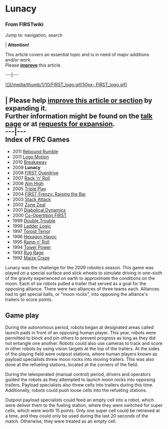 

# Lunacy

### From FIRSTwiki

Jump to: navigation, search

| **Attention!**  

This article covers an essential topic and is in need of major additions
and/or work.  
Please **[improve](http://www.firstwiki.net/index.php?title=Lunacy&action=edit
"http://www.firstwiki.net/index.php?title=Lunacy&action=edit" )** this
article.  
  
---|---  
  
[![](/media/thumb/1/10/FIRST_logo.gif/50px-
FIRST_logo.gif)](Image:FIRST_logo.gif "" )

| **Please help [improve this article or
section](http://www.firstwiki.net/index.php?title=Lunacy&action=edit
"http://www.firstwiki.net/index.php?title=Lunacy&action=edit" ) by expanding
it.**  
Further information might be found on the [talk
page](/index.php?title=Talk:Lunacy&action=edit "Talk:Lunacy" ) or at [requests
for expansion](FIRSTwiki:Requests_for_expansion "FIRSTwiki:Requests
for expansion" ).  
---|---  
Index of FRC Games  
---  
  
  * 2011 [Rebound Rumble](Rebound_Rumble "Rebound Rumble" )
  * 2011 [Logo Motion](Logo_Motion "Logo Motion" )
  * 2010 [Breakaway](Breakaway "Breakaway" )
  * 2009 **Lunacy**
  * 2008 [FIRST Overdrive](FIRST_Overdrive "FIRST Overdrive" )
  * 2007 [Rack 'n' Roll](Rack_%27n%27_Roll "Rack 'n' Roll" )
  * 2006 [Aim High](aim-high)
  * 2005 [Triple Play](triple-play)
  * 2004 [FIRST Frenzy: Raising the Bar](FIRST_Frenzy:_Raising_the_Bar "FIRST Frenzy: Raising the Bar" )
  * 2003 [Stack Attack](Stack_Attack "Stack Attack" )
  * 2002 [Zone Zeal](Zone_Zeal "Zone Zeal" )
  * 2001 [Diabolical Dynamics](Diabolical_Dynamics "Diabolical Dynamics" )
  * 2000 [Co-Opertition FIRST](Co-Opertition_FIRST "Co-Opertition FIRST" )
  * 1999 [Double Trouble](Double_Trouble "Double Trouble" )
  * 1998 [Ladder Logic](Ladder_Logic "Ladder Logic" )
  * 1997 [Toroid Terror](Toroid_Terror "Toroid Terror" )
  * 1996 [Hexagon Havoc](Hexagon_Havoc "Hexagon Havoc" )
  * 1995 [Ramp n' Roll](Ramp_n%27_Roll "Ramp n' Roll" )
  * 1994 [Tower Power](Tower_Power "Tower Power" )
  * 1993 [Rug Rage](Rug_Rage "Rug Rage" )
  * 1992 [Maize Craze](Maize_Craze "Maize Craze" )  
  
  

Lunacy was the challenge for the 2009 robotics season. This game was played on
a special surface and slick wheels to simulate driving in one-sixth of the
gravity experienced on earth to approximate the conditions on the moon. Each
of six robots pulled a trailer that served as a goal for the opposing
alliance. There were two alliances of three teams each. Alliances had to get
special balls, or "moon rocks", into opposing the alliance's trailers to score
points.


## Game play

During the autonomous period, robots began at designated areas called launch
pads in front of an opposing human player. This year, robots were permitted to
block and pin others to prevent progress as long as they did not entangle one
another. Robots could also use cameras to track and score in other robots by
using vision targets at the top of the trailers. At the sides of the playing
field were outpost stations, where human players known as payload specialists
threw moon rocks into moving trailers. This was also done at the refueling
stations, located at the corners of the field.

During the teleoperated (manual control) period, drivers and operators guided
the robots as they attempted to launch moon rocks into opposing trailers.
Payload specialists also threw cells into trailers during this time.
Additionally, robots could push loose cells into the refueling stations.

Outpost payload specialists could feed an empty cell into a robot, which were
deliver them to the fueling station, where they were switched for super cells,
which were worth 15 points. Only one super cell could be retrieved at a time,
and they could only be used during the last 20 seconds of the match.
Otherwise, they were treated as an empty cell.

